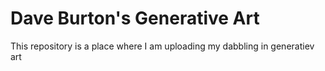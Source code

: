 # Dave Burton's Generative Art
This repository is a place where I am uploading my dabbling in generatiev art

